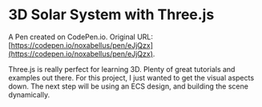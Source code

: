 # 3D Solar System with Three.js

A Pen created on CodePen.io. Original URL: [https://codepen.io/noxabellus/pen/eJjQzx](https://codepen.io/noxabellus/pen/eJjQzx).

Three.js is really perfect for learning 3D. Plenty of great tutorials and examples out there. For this project, I just wanted to get the visual aspects down. The next step will be using an ECS design, and building the scene dynamically.